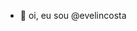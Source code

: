 - 👋 oi, eu sou @evelincosta


<!---
evelincosta/evelincosta is a ✨ special ✨ repository because its `README.md` (this file) appears on your GitHub profile.
You can click the Preview link to take a look at your changes.
--->
